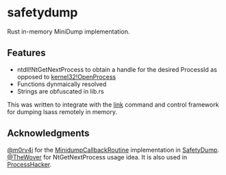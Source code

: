 # safetydump

Rust in-memory MiniDump implementation. 

## Features
- ntdll!NtGetNextProcess to obtain a handle for the desired ProcessId as opposed to [kernel32!OpenProcess](https://docs.microsoft.com/en-us/windows/win32/api/processthreadsapi/nf-processthreadsapi-openprocess)
- Functions dynmaically resolved
- Strings are obfuscated in lib.rs

This was written to integrate with the [link](https://github.com/postrequest/link/) command and control framework for dumping lsass remotely in memory. 

## Acknowledgments
[@m0rv4i](https://github.com/m0rv4i/) for the [MinidumpCallbackRoutine](https://docs.microsoft.com/en-us/windows/win32/api/minidumpapiset/nc-minidumpapiset-minidump_callback_routine) implementation in [SafetyDump](https://github.com/m0rv4i/SafetyDump).  
[@TheWover](https://github.com/TheWover) for NtGetNextProcess usage idea. It is also used in [ProcessHacker](https://github.com/processhacker/processhacker).  
